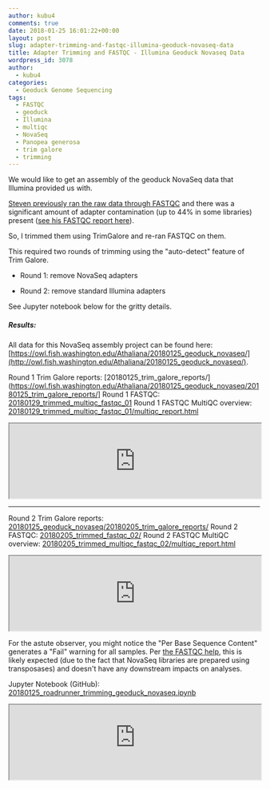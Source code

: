 ```yaml
---
author: kubu4
comments: true
date: 2018-01-25 16:01:22+00:00
layout: post
slug: adapter-trimming-and-fastqc-illumina-geoduck-novaseq-data
title: Adapter Trimming and FASTQC - Illumina Geoduck Novaseq Data
wordpress_id: 3078
author:
  - kubu4
categories:
  - Geoduck Genome Sequencing
tags:
  - FASTQC
  - geoduck
  - Illumina
  - multiqc
  - NovaSeq
  - Panopea generosa
  - trim galore
  - trimming
---
```


We would like to get an assembly of the geoduck NovaSeq data that Illumina provided us with.

[Steven previously ran the raw data through FASTQC](https://sr320.github.io/Illumina-Summary/) and there was a significant amount of adapter contamination (up to 44% in some libraries) present ([see his FASTQC report here](http://owl.fish.washington.edu/halfshell/bu-alanine-wd/17-09-15b/multiqc_report.html)).

So, I trimmed them using TrimGalore and re-ran FASTQC on them.

This required two rounds of trimming using the "auto-detect" feature of Trim Galore.





  * Round 1: remove NovaSeq adapters


  * Round 2: remove standard Illumina adapters



See Jupyter notebook below for the gritty details.



##### Results:



All data for this NovaSeq assembly project can be found here: [https://owl.fish.washington.edu/Athaliana/20180125_geoduck_novaseq/](http://owl.fish.washington.edu/Athaliana/20180125_geoduck_novaseq/).

Round 1 Trim Galore reports: [20180125_trim_galore_reports/](https://owl.fish.washington.edu/Athaliana/20180125_geoduck_novaseq/20180125_trim_galore_reports/]
Round 1 FASTQC: [20180129_trimmed_multiqc_fastqc_01](https://owl.fish.washington.edu/Athaliana/20180125_geoduck_novaseq/20180129_trimmed_multiqc_fastqc_01/)
Round 1 FASTQC MultiQC overview: [20180129_trimmed_multiqc_fastqc_01/multiqc_report.html](https://owl.fish.washington.edu/Athaliana/20180125_geoduck_novaseq/20180129_trimmed_multiqc_fastqc_01/multiqc_report.html)

<iframe src="https://owl.fish.washington.edu/Athaliana/20180125_geoduck_novaseq/20180129_trimmed_multiqc_fastqc_01/multiqc_report.html" width="100%" same_height_as="window" scrolling="yes"></iframe>



* * *



  


  


  



Round 2 Trim Galore reports: [20180125_geoduck_novaseq/20180205_trim_galore_reports/](https://owl.fish.washington.edu/Athaliana/20180125_geoduck_novaseq/20180205_trim_galore_reports/)
Round 2 FASTQC: [20180205_trimmed_fastqc_02/](https://owl.fish.washington.edu/Athaliana/20180125_geoduck_novaseq/20180205_trimmed_fastqc_02/)
Round 2 FASTQC MultiQC overview: [20180205_trimmed_multiqc_fastqc_02/multiqc_report.html](https://owl.fish.washington.edu/Athaliana/20180125_geoduck_novaseq/20180205_trimmed_multiqc_fastqc_02/multiqc_report.html)

<iframe src="https://owl.fish.washington.edu/Athaliana/20180125_geoduck_novaseq/20180205_trimmed_multiqc_fastqc_02/multiqc_report.html" width="100%" same_height_as="window" scrolling="yes"></iframe>

  


  


  



For the astute observer, you might notice the "Per Base Sequence Content" generates a "Fail" warning for all samples. Per [the FASTQC help](https://www.bioinformatics.babraham.ac.uk/projects/fastqc/Help/3%20Analysis%20Modules/4%20Per%20Base%20Sequence%20Content.html), this is likely expected (due to the fact that NovaSeq libraries are prepared using transposases) and doesn't have any downstream impacts on analyses.

  


  


  



Jupyter Notebook (GitHub): [20180125_roadrunner_trimming_geoduck_novaseq.ipynb](https://github.com/sr320/LabDocs/blob/master/jupyter_nbs/sam/20180125_roadrunner_trimming_geoduck_novaseq.ipynb)

<iframe src="https://render.githubusercontent.com/view/ipynb?commit=4776dd87980bb1e99159dff31429a5a9deac9f48&enc;_url=68747470733a2f2f7261772e67697468756275736572636f6e74656e742e636f6d2f73723332302f4c6162446f63732f343737366464383739383062623165393931353964666633313432396135613964656163396634382f6a7570797465725f6e62732f73616d2f32303138303132355f726f616472756e6e65725f7472696d6d696e675f67656f6475636b5f6e6f76617365712e6970796e62&nwo;=sr320%2FLabDocs&path;=jupyter_nbs%2Fsam%2F20180125_roadrunner_trimming_geoduck_novaseq.ipynb&repository;_id=13746500&repository;_type=Repository#13978f4e-90d1-41ac-9320-cddebbb90252" width="100%" same_height_as="window" scrolling="yes"></iframe>
